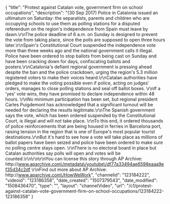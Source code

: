 {
    "title": "Protest against Catalan vote, government firm on school occupations",
    "description": "(30 Sep 2017) Police in Catalonia issued an ultimatum on Saturday: the separatists, parents and children who are occupying schools to use them as polling stations for a disputed referendum on the region's independence from Spain must leave by dawn.\r\nThe police deadline of 6 a.m. on Sunday is designed to prevent the vote from taking place, since the polls are supposed to open three hours later.\r\nSpain's Constitutional Court suspended the independence vote more than three weeks ago and the national government calls it illegal.  Police have been ordered to stop ballots from being cast on Sunday and have been cracking down for days, confiscating ballots and posters.\r\nCatalonia's defiant regional government is pressing ahead despite the ban and the police crackdown, urging the region's 5.3 million registered voters to make their voices heard.\r\nCatalan authorities have pledged to make the voting possible even if police, acting on judges' orders, manages to close polling stations and seal off ballot boxes. \r\nIf a 'yes' vote wins, they have promised to declare independence within 48 hours. \r\nNo minimum participation has been set, but regional president Carles Puigdemont has acknowledged that a significant turnout will be needed for declaring the results legitimate.\r\nThe Spanish government says the vote, which has been ordered suspended by the Constitutional Court, is illegal and will not take place. \r\nTo this end, it ordered thousands of police reinforcements that are being housed in ferries in Barcelona port, raising tension in the region that is one of Europe's most popular tourist destinations.\r\nBut it's hard to see how a vote will take place as millions of ballot papers have been seized and police have been ordered to make sure no polling centre stays open. \r\nThere is no electoral board in place but Catalan authorities say polls will open and votes will be counted.\r\n\r\n\r\nYou can license this story through AP Archive: http:\/\/www.aparchive.com\/metadata\/youtube\/df77a33494ae6598eaaa9ef35d34c2df \r\nFind out more about AP Archive: http:\/\/www.aparchive.com\/HowWeWork",
    "channelid": "123184222",
    "videoid": "123186358",
    "date_created": "1507379543",
    "date_modified": "1508436470",
    "type": "",
    "layout": "channelVideo",
    "url": "\/c1\/protest-against-catalan-vote-government-firm-on-school-occupations\/123184222-123186358"
}